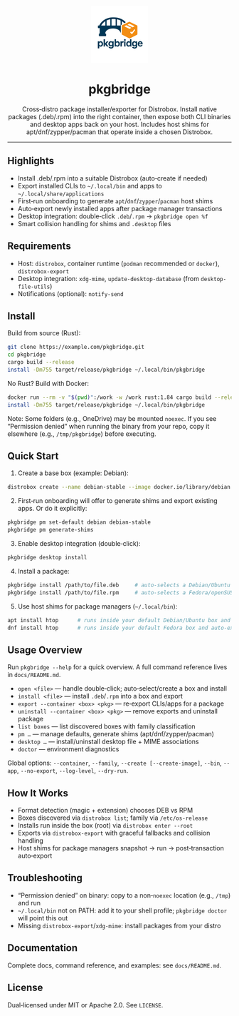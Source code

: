 <div align="center">

<img src="pkgbridge.png" alt="pkgbridge" width="128" />

# pkgbridge

Cross‑distro package installer/exporter for Distrobox. Install native packages (.deb/.rpm) into the right container, then expose both CLI binaries and desktop apps back on your host. Includes host shims for apt/dnf/zypper/pacman that operate inside a chosen Distrobox.

</div>

---

## Highlights

- Install .deb/.rpm into a suitable Distrobox (auto‑create if needed)
- Export installed CLIs to `~/.local/bin` and apps to `~/.local/share/applications`
- First‑run onboarding to generate `apt`/`dnf`/`zypper`/`pacman` host shims
- Auto‑export newly installed apps after package manager transactions
- Desktop integration: double‑click `.deb`/`.rpm` → `pkgbridge open %f`
- Smart collision handling for shims and `.desktop` files

## Requirements

- Host: `distrobox`, container runtime (`podman` recommended or `docker`), `distrobox-export`
- Desktop integration: `xdg-mime`, `update-desktop-database` (from `desktop-file-utils`)
- Notifications (optional): `notify-send`

## Install

Build from source (Rust):

```bash
git clone https://example.com/pkgbridge.git
cd pkgbridge
cargo build --release
install -Dm755 target/release/pkgbridge ~/.local/bin/pkgbridge
```

No Rust? Build with Docker:

```bash
docker run --rm -v "$(pwd)":/work -w /work rust:1.84 cargo build --release
install -Dm755 target/release/pkgbridge ~/.local/bin/pkgbridge
```

Note: Some folders (e.g., OneDrive) may be mounted `noexec`. If you see “Permission denied” when running the binary from your repo, copy it elsewhere (e.g., `/tmp/pkgbridge`) before executing.

## Quick Start

1) Create a base box (example: Debian):

```bash
distrobox create --name debian-stable --image docker.io/library/debian:stable -Y
```

2) First‑run onboarding will offer to generate shims and export existing apps. Or do it explicitly:

```bash
pkgbridge pm set-default debian debian-stable
pkgbridge pm generate-shims
```

3) Enable desktop integration (double‑click):

```bash
pkgbridge desktop install
```

4) Install a package:

```bash
pkgbridge install /path/to/file.deb     # auto‑selects a Debian/Ubuntu box
pkgbridge install /path/to/file.rpm     # auto‑selects a Fedora/openSUSE box
```

5) Use host shims for package managers (`~/.local/bin`):

```bash
apt install htop      # runs inside your default Debian/Ubuntu box and auto‑exports
dnf install htop      # runs inside your default Fedora box and auto‑exports
```

## Usage Overview

Run `pkgbridge --help` for a quick overview. A full command reference lives in `docs/README.md`.

- `open <file>` — handle double‑click; auto‑select/create a box and install
- `install <file>` — install `.deb`/`.rpm` into a box and export
- `export --container <box> <pkg>` — re‑export CLIs/apps for a package
- `uninstall --container <box> <pkg>` — remove exports and uninstall package
- `list boxes` — list discovered boxes with family classification
- `pm …` — manage defaults, generate shims (apt/dnf/zypper/pacman)
- `desktop …` — install/uninstall desktop file + MIME associations
- `doctor` — environment diagnostics

Global options: `--container`, `--family`, `--create [--create-image]`, `--bin`, `--app`, `--no-export`, `--log-level`, `--dry-run`.

## How It Works

- Format detection (magic + extension) chooses DEB vs RPM
- Boxes discovered via `distrobox list`; family via `/etc/os-release`
- Installs run inside the box (root) via `distrobox enter --root`
- Exports via `distrobox-export` with graceful fallbacks and collision handling
- Host shims for package managers snapshot → run → post‑transaction auto‑export

## Troubleshooting

- “Permission denied” on binary: copy to a non‑`noexec` location (e.g., `/tmp`) and run
- `~/.local/bin` not on PATH: add it to your shell profile; `pkgbridge doctor` will point this out
- Missing `distrobox-export`/`xdg-mime`: install packages from your distro

## Documentation

Complete docs, command reference, and examples: see `docs/README.md`.

## License

Dual‑licensed under MIT or Apache 2.0. See `LICENSE`.
